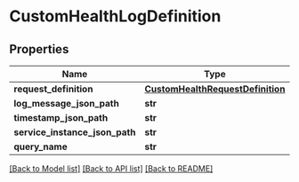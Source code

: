 # CustomHealthLogDefinition

## Properties
Name | Type | Description | Notes
------------ | ------------- | ------------- | -------------
**request_definition** | [**CustomHealthRequestDefinition**](CustomHealthRequestDefinition.md) |  | [optional] 
**log_message_json_path** | **str** |  | [optional] 
**timestamp_json_path** | **str** |  | [optional] 
**service_instance_json_path** | **str** |  | [optional] 
**query_name** | **str** |  | [optional] 

[[Back to Model list]](../README.md#documentation-for-models) [[Back to API list]](../README.md#documentation-for-api-endpoints) [[Back to README]](../README.md)

